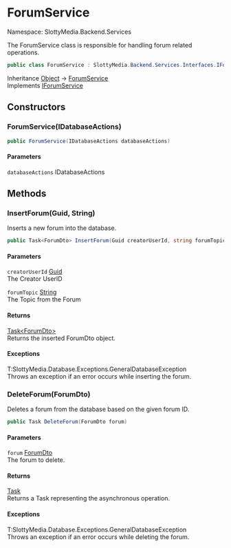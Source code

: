 # ForumService

Namespace: SlottyMedia.Backend.Services

The ForumService class is responsible for handling forum related operations.

```csharp
public class ForumService : SlottyMedia.Backend.Services.Interfaces.IForumService
```

Inheritance [Object](https://docs.microsoft.com/en-us/dotnet/api/system.object) → [ForumService](./slottymedia.backend.services.forumservice.md)<br>
Implements [IForumService](./slottymedia.backend.services.interfaces.iforumservice.md)

## Constructors

### **ForumService(IDatabaseActions)**

```csharp
public ForumService(IDatabaseActions databaseActions)
```

#### Parameters

`databaseActions` IDatabaseActions<br>

## Methods

### **InsertForum(Guid, String)**

Inserts a new forum into the database.

```csharp
public Task<ForumDto> InsertForum(Guid creatorUserId, string forumTopic)
```

#### Parameters

`creatorUserId` [Guid](https://docs.microsoft.com/en-us/dotnet/api/system.guid)<br>
The Creator UserID

`forumTopic` [String](https://docs.microsoft.com/en-us/dotnet/api/system.string)<br>
The Topic from the Forum

#### Returns

[Task&lt;ForumDto&gt;](https://docs.microsoft.com/en-us/dotnet/api/system.threading.tasks.task-1)<br>
Returns the inserted ForumDto object.

#### Exceptions

T:SlottyMedia.Database.Exceptions.GeneralDatabaseException<br>
Throws an exception if an error occurs while inserting the forum.

### **DeleteForum(ForumDto)**

Deletes a forum from the database based on the given forum ID.

```csharp
public Task DeleteForum(ForumDto forum)
```

#### Parameters

`forum` [ForumDto](./slottymedia.backend.dtos.forumdto.md)<br>
The forum to delete.

#### Returns

[Task](https://docs.microsoft.com/en-us/dotnet/api/system.threading.tasks.task)<br>
Returns a Task representing the asynchronous operation.

#### Exceptions

T:SlottyMedia.Database.Exceptions.GeneralDatabaseException<br>
Throws an exception if an error occurs while deleting the forum.
